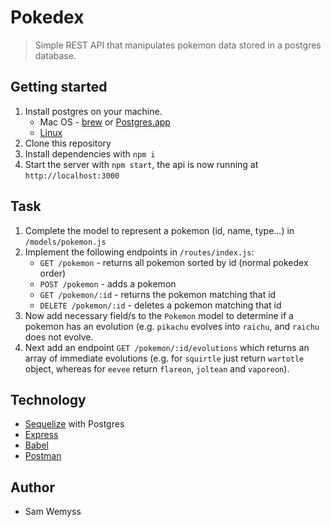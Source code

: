 # Pokedex

> Simple REST API that manipulates pokemon data stored in a postgres database.


## Getting started

1. Install postgres on your machine.
    - Mac OS - [brew](https://launchschool.com/blog/how-to-install-postgresql-on-a-mac) or [Postgres.app](http://postgresapp.com)
    - [Linux](https://www.digitalocean.com/community/tutorials/how-to-install-and-use-postgresql-on-ubuntu-14-04)
2. Clone this repository
3. Install dependencies with `npm i`
4. Start the server with `npm start`, the api is now running at `http://localhost:3000`


## Task

1. Complete the model to represent a pokemon (id, name, type...) in `/models/pokemon.js`
2. Implement the following endpoints in `/routes/index.js`:
    - `GET /pokemon` - returns all pokemon sorted by id (normal pokedex order)
    - `POST /pokemon` - adds a pokemon
    - `GET /pokemon/:id` - returns the pokemon matching that id
    - `DELETE /pokemon/:id` - deletes a pokemon matching that id
3. Now add necessary field/s to the `Pokemon` model to determine if a pokemon has an evolution (e.g. `pikachu` evolves into `raichu`, and `raichu` does not evolve.
4. Next add an endpoint `GET /pokemon/:id/evolutions` which returns an array of immediate evolutions (e.g. for `squirtle` just return `wartotle` object, whereas for `eevee` return `flareon`, `joltean` and `vaporeon`).


## Technology

- [Sequelize](http://docs.sequelizejs.com/en/v3) with Postgres
- [Express](https://expressjs.com)
- [Babel](https://babeljs.io)
- [Postman](https://chrome.google.com/webstore/detail/postman/fhbjgbiflinjbdggehcddcbncdddomop?hl=en)


## Author

- Sam Wemyss
